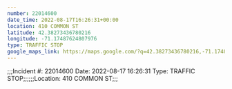 ```yaml
---
number: 22014600
date_time: 2022-08-17T16:26:31+00:00
location: 410 COMMON ST
latitude: 42.38273436780216
longitude: -71.17487624807976
type: TRAFFIC STOP
google_maps_link: https://maps.google.com/?q=42.38273436780216,-71.17487624807976
---
```


;;;Incident #: 22014600  Date: 2022-08-17 16:26:31   Type: TRAFFIC STOP;;;;;;Location: 410 COMMON ST;;;
